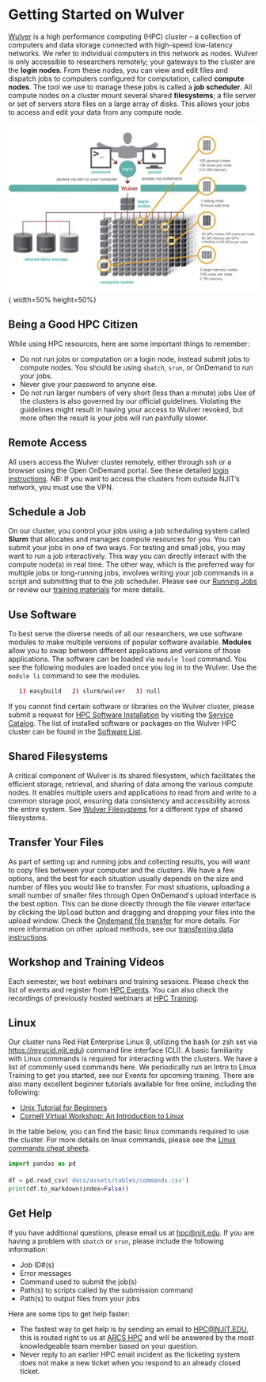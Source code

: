 # Getting Started on Wulver
[Wulver](wulver.md) is a high performance computing (HPC) cluster – a collection of computers and data storage connected with high-speed low-latency networks. We refer to individual computers in this network as nodes. Wulver is only accessible to researchers remotely; your gateways to the cluster are the **login nodes**. From these nodes, you can view and edit files and dispatch jobs to computers configured for computation, called **compute nodes**. The tool we use to manage these jobs is called a **job scheduler**. All compute nodes on a cluster mount several shared **filesystems**; a file server or set of servers store files on a large array of disks. This allows your jobs to access and edit your data from any compute node. 

![Wulver](../assets/images/Wulver-schematic.png){ width=50% height=50%}

## Being a Good HPC Citizen
While using HPC resources, here are some important things to remember:

* Do not run jobs or computation on a login node, instead submit jobs to compute nodes.  You should be using `sbatch`, `srun`, or OnDemand to run your jobs.  
* Never give your password to anyone else.
* Do not run larger numbers of very short (less than a minute) jobs
Use of the clusters is also governed by our official guidelines. Violating the guidelines might result in having your access to Wulver revoked, but more often the result is your jobs will run painfully slower.

## Remote Access
All users access the Wulver cluster remotely, either through ssh or a browser using the Open OnDemand portal. See these detailed [login instructions](cluster_access.md). NB: If you want to access the clusters from outside NJIT’s network, you must use the VPN.

## Schedule a Job
On our cluster, you control your jobs using a job scheduling system called **Slurm** that allocates and manages compute resources for you. You can submit your jobs in one of two ways. For testing and small jobs, you may want to run a job interactively. This way you can directly interact with the compute node(s) in real time. The other way, which is the preferred way for multiple jobs or long-running jobs, involves writing your job commands in a script and submitting that to the job scheduler. Please see our [Running Jobs](../Running_jobs/index.md) or review our [training materials](../HPC_Events_and_Workshops/index.md) for more details.  

## Use Software
To best serve the diverse needs of all our researchers, we use software modules to make multiple versions of popular software available. **Modules** allow you to swap between different applications and versions of those applications. The software can be loaded via `module load` command. You see the following modules are loaded once you log in to the Wulver. Use the `module li` command to see the modules. 
```bash
   1) easybuild   2) slurm/wulver   3) null
```
If you cannot find certain software or libraries on the Wulver cluster, please submit a request for [HPC Software Installation](https://njit.service-now.com/sp?id=sc_cat_item&sys_id=0746c1f31b6691d04c82cddf034bcbe2&sysparm_category=405f99b41b5b1d507241400abc4bcb6b) by visiting the [Service Catalog](https://njit.service-now.com/sp?id=sc_category). The list of installed software or packages on the Wulver HPC cluster can be found in the [Software List](../Software/index.md#software-list).

## Shared Filesystems
A critical component of Wulver is its shared filesystem, which facilitates the efficient storage, retrieval, and sharing of data among the various compute nodes. It enables multiple users and applications to read from and write to a common storage pool, ensuring data consistency and accessibility across the entire system.
See [Wulver Filesystems](Wulver_filesystems.md) for a different type of shared filesystems.

## Transfer Your Files
As part of setting up and running jobs and collecting results, you will want to copy files between your computer and the clusters. We have a few options, and the best for each situation usually depends on the size and number of files you would like to transfer. For most situations, uploading a small number of smaller files through Open OnDemand's upload interface is the best option. This can be done directly through the file viewer interface by clicking the <kbd>Upload</kbd> button and dragging and dropping your files into the upload window. Check the [Ondemand file transfer](../OnDemand/index.md#files) for more details. For more information on other upload methods, see our [transferring data instructions](cluster_access.md#transfer-your-files). 

## Workshop and Training Videos
Each semester, we host webinars and training sessions. Please check the list of events and register from [HPC Events](../HPC_Events_and_Workshops/index.md). You can also check the recordings of previously hosted webinars at [HPC Training](../HPC_Events_and_Workshops/Workshop_and_Training_Videos/index.md).

## Linux
Our cluster runs Red Hat Enterprise Linux 8, utilizing the bash (or zsh set via https://myucid.njit.edu) command line interface (CLI).  A basic familiarity with Linux commands is required for interacting with the clusters. We have a list of commonly used commands here. We periodically run an Intro to Linux Training to get you started, see our Events for upcoming training. There are also many excellent beginner tutorials available for free online, including the following:

* [Unix Tutorial for Beginners](https://info-ee.surrey.ac.uk/Teaching/Unix/index.html)
* [Cornell Virtual Workshop: An Introduction to Linux](https://cvw.cac.cornell.edu/Linux/)

In the table below, you can find the basic linux commands required to use the cluster. For more details on linux commands, please see the [Linux commands cheat sheets](https://www.linuxtrainingacademy.com/linux-commands-cheat-sheet).

```python exec="on"
import pandas as pd

df = pd.read_csv('docs/assets/tables/commands.csv')
print(df.to_markdown(index=False))
```

## Get Help
If you have additional questions, please email us at hpc@njit.edu. If you are having a problem with `sbatch` or `srun`, please include the following information:

* Job ID#(s)
* Error messages
* Command used to submit the job(s)
* Path(s) to scripts called by the submission command
* Path(s) to output files from your jobs

Here are some tips to get help faster:

* The fastest way to get help is by sending an email to HPC@NJIT.EDU, this is routed right to us at [ARCS HPC](../about/index.md) and will be answered by the most knowledgeable team member based on your question.
* Never reply to an earlier HPC email incident as the ticketing system does not make a new ticket when you respond to an already closed ticket.

